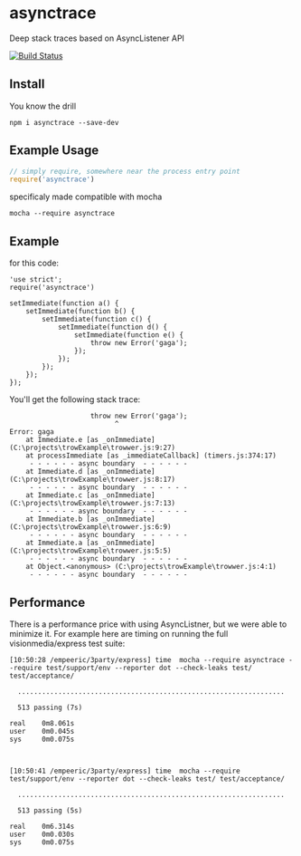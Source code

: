 asynctrace
==========

Deep stack traces based on AsyncListener API

[![Build Status](https://travis-ci.org/TheNodeILs/asynctrace.png?branch=master "Build Status")](https://travis-ci.org/TheNodeILs/asynctrace)


## Install
You know the drill
```
npm i asynctrace --save-dev
```

## Example Usage
```js
// simply require, somewhere near the process entry point
require('asynctrace')
```

specificaly made compatible with mocha
```
mocha --require asynctrace
```


## Example
for this code:
```
'use strict';
require('asynctrace')

setImmediate(function a() {
    setImmediate(function b() {
        setImmediate(function c() {
            setImmediate(function d() {
                setImmediate(function e() {
                    throw new Error('gaga');
                });
            });
        });
    });
});
```
You'll get the following stack trace:
```
                    throw new Error('gaga');
                          ^
Error: gaga
    at Immediate.e [as _onImmediate] (C:\projects\trowExample\trowwer.js:9:27)
    at processImmediate [as _immediateCallback] (timers.js:374:17)
     - - - - - - async boundary  - - - - - -
    at Immediate.d [as _onImmediate] (C:\projects\trowExample\trowwer.js:8:17)
     - - - - - - async boundary  - - - - - -
    at Immediate.c [as _onImmediate] (C:\projects\trowExample\trowwer.js:7:13)
     - - - - - - async boundary  - - - - - -
    at Immediate.b [as _onImmediate] (C:\projects\trowExample\trowwer.js:6:9)
     - - - - - - async boundary  - - - - - -
    at Immediate.a [as _onImmediate] (C:\projects\trowExample\trowwer.js:5:5)
     - - - - - - async boundary  - - - - - -
    at Object.<anonymous> (C:\projects\trowExample\trowwer.js:4:1)
     - - - - - - async boundary  - - - - - -
```


## Performance
There is a performance price with using AsyncListner, but we were able to minimize it. For example here are timing on running the full visionmedia/express test suite:
```
[10:50:28 /empeeric/3party/express] time  mocha --require asynctrace --require test/support/env --reporter dot --check-leaks test/ test/acceptance/

  ..................................................................

  513 passing (7s)

real    0m8.061s
user    0m0.045s
sys     0m0.075s



[10:50:41 /empeeric/3party/express] time  mocha --require test/support/env --reporter dot --check-leaks test/ test/acceptance/

  ..................................................................

  513 passing (5s)

real    0m6.314s
user    0m0.030s
sys     0m0.075s
```
